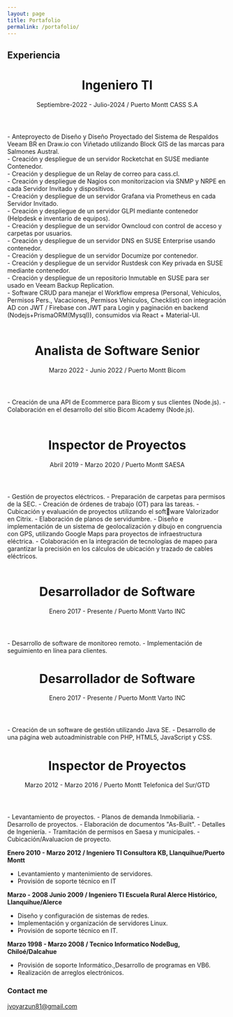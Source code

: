 ```yaml
---
layout: page
title: Portafolio
permalink: /portafolio/
---
```


## Experiencia

<header class="post-header">
    <h1 class="post-title">Ingeniero TI</h1>
    <div class="post-meta">
      <span class="post-period">Septiembre-2022 - Julio-2024 / Puerto Montt</span>
      <span class="post-company">CASS S.A</span>
    </div>
</header>
  - Anteproyecto de Diseño y Diseño Proyectado del Sistema de Respaldos Veeam BR en Draw.io con Viñetado utilizando Block GIS de las marcas para Salmones Austral.<br/>
  - Creación y despliegue de un servidor Rocketchat en SUSE mediante Contenedor.<br/>
  - Creación y despliegue de un Relay de correo para cass.cl.<br/>
  - Creación y despliegue de Nagios con monitorizacion via SNMP y NRPE en cada Servidor Invitado y dispositivos.<br/>
  - Creación y despliegue de un servidor Grafana via Prometheus en cada Servidor Invitado.<br/>
  - Creación y despliegue de un servidor GLPI mediante contenedor (Helpdesk e inventario de equipos).<br/>
  - Creación y despliegue de un servidor Owncloud con control de acceso y carpetas por usuarios.<br/>
  - Creación y despliegue de un servidor DNS en SUSE Enterprise usando contenedor.<br/>
  - Creación y despliegue de un servidor Documize por contenedor.<br/>
  - Creación y despliegue de un servidor Rustdesk con Key privada en SUSE mediante contenedor.<br/>
  - Creación y despliegue de un repositorio Inmutable en SUSE para ser usado en Veeam Backup Replication.<br/>
  - Software CRUD para manejar el Workflow empresa (Personal, Vehiculos, Permisos Pers., Vacaciones, Permisos Vehiculos, Checklist) con integración AD con JWT / Firebase con JWT para Login y paginación en backend (Nodejs+PrismaORM(Mysql)), consumidos via React + Material-UI.<br/><br/>

<header class="post-header">
    <h1 class="post-title">Analista de Software Senior</h1>
    <div class="post-meta">
      <span class="post-period">Marzo 2022 - Junio 2022 / Puerto Montt</span>
      <span class="post-company">Bicom</span>
    </div>
</header>
  - Creación de una API de Ecommerce para Bicom y sus clientes (Node.js).
  - Colaboración en el desarrollo del sitio Bicom Academy (Node.js).<br/><br/>

<header class="post-header">
    <h1 class="post-title">Inspector de Proyectos</h1>
    <div class="post-meta">
      <span class="post-period">Abril 2019 - Marzo 2020 / Puerto Montt</span>
      <span class="post-company">SAESA</span>
    </div>
</header>
  - Gestión de proyectos eléctricos.
  - Preparación de carpetas para permisos de la SEC.
  - Creación de órdenes de trabajo (OT) para las tareas.
  - Cubicación y evaluación de proyectos utilizando el software Valorizador en Citrix.
  - Elaboración de planos de servidumbre.
  - Diseño e implementación de un sistema de geolocalización y dibujo en congruencia con GPS, utilizando Google Maps para proyectos de infraestructura eléctrica.
  - Colaboración en la integración de tecnologías de mapeo para garantizar la precisión en los cálculos de ubicación y trazado de cables eléctricos.<br/><br/>

<header class="post-header">
    <h1 class="post-title">Desarrollador de Software</h1>
    <div class="post-meta">
      <span class="post-period">Enero 2017 - Presente / Puerto Montt</span>
      <span class="post-company">Varto INC</span>
    </div>
</header>
  - Desarrollo de software de monitoreo remoto.
  - Implementación de seguimiento en línea para clientes.

<header class="post-header">
    <h1 class="post-title">Desarrollador de Software</h1>
    <div class="post-meta">
      <span class="post-period">Enero 2017 - Presente / Puerto Montt</span>
      <span class="post-company">Varto INC</span>
    </div>
</header>
  - Creación de un software de gestión utilizando Java SE.
  - Desarrollo de una página web autoadministrable con PHP, HTML5, JavaScript y CSS.
  
<header class="post-header">
    <h1 class="post-title">Inspector de Proyectos</h1>
    <div class="post-meta">
      <span class="post-period">Marzo 2012 - Marzo 2016 / Puerto Montt</span>
      <span class="post-company">Telefonica del Sur/GTD</span>
    </div>
</header>
  - Levantamiento de proyectos.
  - Planos de demanda Inmobiliaria.
  - Desarrollo de proyectos.
  - Elaboración de documentos "As-Built".
  - Detalles de Ingeniería.
  - Tramitación de permisos en Saesa y municipales.
  - Cubicación/Avaluacion de proyecto.

**Enero 2010 - Marzo 2012 / Ingeniero TI Consultora KB, Llanquihue/Puerto Montt**
  - Levantamiento y mantenimiento de servidores.
  - Provisión de soporte técnico en IT

**Marzo - 2008 Junio 2009 / Ingeniero TI Escuela Rural Alerce Histórico, Llanquihue/Alerce**
  - Diseño y configuración de sistemas de redes.
  - Implementación y organización de servidores Linux.
  - Provisión de soporte técnico en IT.

**Marzo 1998 - Marzo 2008 / Tecnico Informatico NodeBug, Chiloé/Dalcahue**
  - Provisión de soporte Informático.,Desarrollo de programas en VB6.
  - Realización de arreglos electrónicos.



### Contact me

[jvoyarzun81@gmail.com](mailto:jvoyarzun81@gmail.com)
